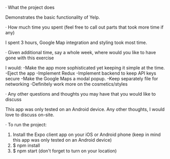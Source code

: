 · What the project does

  Demonstrates the basic functionality of Yelp.

· How much time you spent (feel free to call out parts that took more time if any)

  I spent 3 hours, Google Map integration and styling took most time.

· Given additional time, say a whole week, where would you like to have gone with this exercise

  I would:
    -Make the app more sophisticated yet keeping it simple at the time.  
    -Eject the app
    -Implement Redux
    -Implement backend to keep API keys secure
    -Make the Google Maps a modal popup. 
    -Keep separately file for networking
    -Definitely work more on the cosmetics/styles

· Any other questions and thoughts you may have that you would like to discuss

  This app was only tested on an Android device.  Any other thoughts, I would love to discuss on-site.

· To run the project:

  1) Install the Expo client app on your iOS or Android phone (keep in mind this app was only tested on an Android device)
  2) $ npm install
  3) $ npm start (don't forget to turn on your location)